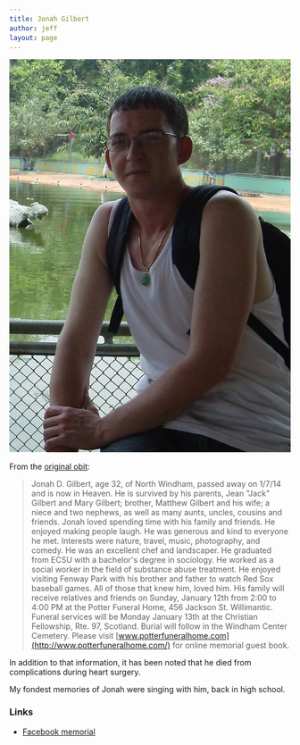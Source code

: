 ```yaml
---
title: Jonah Gilbert
author: jeff
layout: page
---
```


![Jonah Gilbert](/in-memoriam/jonah-gilbert/jonah-gilbert.jpg "Jonah Gilbert")

From the [original obit](http://potterfuneralhome.com/wp-content/plugins/funeralworks_obituary_plugin/ajax-obituary2.php?Counter=3481&mn=33):

> Jonah D. Gilbert, age 32, of North Windham, passed away on 1/7/14 and is now in Heaven.  He is survived by his parents, Jean "Jack" Gilbert and Mary Gilbert; brother, Matthew Gilbert and his wife; a niece and two nephews, as well as many aunts, uncles, cousins and friends.  Jonah loved spending time with his family and friends.  He enjoyed making people laugh.  He was generous and kind to everyone he met.  Interests were nature, travel, music, photography, and comedy.  He was an excellent chef and landscaper.  He graduated from ECSU with a bachelor's degree in sociology.  He worked as a social worker in the field of substance abuse treatment.  He enjoyed visiting Fenway Park with his brother and father to watch Red Sox baseball games.  All of those that knew him, loved him. His family will receive relatives and friends on Sunday, January 12th from 2:00 to 4:00 PM at the Potter Funeral Home, 456 Jackson St. Willimantic. Funeral services will be Monday January 13th at the Christian Fellowship, Rte. 97, Scotland. Burial will follow in the Windham Center Cemetery. Please visit [www.potterfuneralhome.com](http://www.potterfuneralhome.com/) for online memorial guest book. 

In addition to that information, it has been noted that he died from
complications during heart surgery.

My fondest memories of Jonah were singing with him, back in high school.

### Links 

* [Facebook memorial](https://www.facebook.com/jgilbert81)

